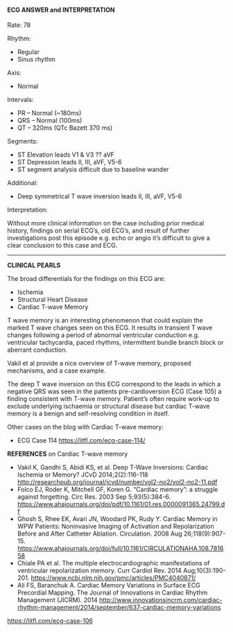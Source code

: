#### ECG ANSWER and INTERPRETATION
Rate: 78 

Rhythm:
* Regular 
* Sinus rhythm 

Axis:
* Normal 

Intervals:
* PR – Normal (~180ms) 
* QRS – Normal (100ms) 
* QT – 320ms (QTc Bazett 370 ms) 

Segments:
* ST Elevation leads V1 & V3 ?? aVF 
* ST Depression leads II, III, aVF, V5-6 
* ST segment analysis difficult due to baseline wander 

Additional:
* Deep symmetrical T wave inversion leads II, III, aVF, V5-6  

Interpretation:

Without more clinical information on the case including prior medical history, findings on serial ECG’s, old ECG’s, and result of further investigations post this episode e.g. echo or angio it’s difficult to give a clear conclusion to this case and ECG.

---------------

**CLINICAL PEARLS**

The broad differentials for the findings on this ECG are:
* Ischemia 
* Structural Heart Disease 
* Cardiac T-wave Memory 

T wave memory is an interesting phenomenon that could explain the marked T wave changes seen on this ECG. It results in transient T wave changes following a period of abnormal ventricular conduction e.g. ventricular tachycardia, paced rhythms, intermittent bundle branch block or aberrant conduction.

Vakil et al provide a nice overview of T-wave memory, proposed mechanisms, and a case example.

The deep T wave inversion on this ECG correspond to the leads in which a negative QRS was seen in the patients pre-cardioversion ECG (Case 105) a finding consistent with T-wave memory. Patient’s often require work-up to exclude underlying ischaemia or structural disease but cardiac T-wave memory is a benign and self-resolving condition in itself.

Other cases on the blog with Cardiac T-wave memory:
* ECG Case 114 <https://litfl.com/ecg-case-114/>

**REFERENCES** on Cardiac T-wave memory
* Vakil K, Gandhi S, Abidi KS, et al. Deep T-Wave Inversions: Cardiac Ischemia or Memory? JCvD 2014;2(2):116-118 <http://researchpub.org/journal/jcvd/number/vol2-no2/vol2-no2-11.pdf>
* Folco EJ, Roder K, Mitchell GF, Koren G. “Cardiac memory”: a struggle against forgetting. Circ Res. 2003 Sep 5;93(5):384-6. <https://www.ahajournals.org/doi/pdf/10.1161/01.res.0000091365.24799.df>
* Ghosh S, Rhee EK, Avari JN, Woodard PK, Rudy Y. Cardiac Memory in WPW Patients: Noninvasive Imaging of Activation and Repolarization Before and After Catheter Ablation. Circulation. 2008 Aug 26;118(9):907-15. <https://www.ahajournals.org/doi/full/10.1161/CIRCULATIONAHA.108.781658>
* Chiale PA et al. The multiple electrocardiographic manifestations of ventricular repolarization memory. Curr Cardiol Rev. 2014 Aug;10(3):190-201. <https://www.ncbi.nlm.nih.gov/pmc/articles/PMC4040871/>
* Ali FS, Baranchuk A. Cardiac Memory Variations in Surface ECG Precordial Mapping. The Journal of Innovations in Cardiac Rhythm Management (JICRM). 2014 <http://www.innovationsincrm.com/cardiac-rhythm-management/2014/september/637-cardiac-memory-variations>

<https://litfl.com/ecg-case-106>